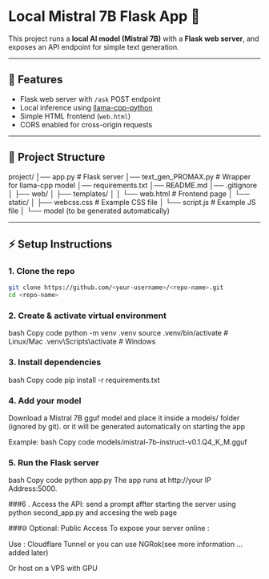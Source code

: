# Local Mistral 7B Flask App 🚀

This project runs a **local AI model (Mistral 7B)** with a **Flask web server**, and exposes an API endpoint for simple text generation.

---

## 🔧 Features
- Flask web server with `/ask` POST endpoint
- Local inference using [llama-cpp-python](https://github.com/abetlen/llama-cpp-python)
- Simple HTML frontend (`web.html`)
- CORS enabled for cross-origin requests

---

## 📂 Project Structure
project/
│── app.py                 # Flask server
│── text_gen_PROMAX.py     # Wrapper for llama-cpp model
│── requirements.txt
│── README.md
│── .gitignore
│
├── web/
│   ├── templates/
│   │   └── web.html       # Frontend page
│   └── static/
│       ├── webcss.css     # Example CSS file
│       └── script.js      # Example JS file
│
└── model (to be generated automatically)

---

## ⚡ Setup Instructions

### 1. Clone the repo
```bash
git clone https://github.com/<your-username>/<repo-name>.git
cd <repo-name>
```

### 2. Create & activate virtual environment
bash
Copy code
python -m venv .venv
source .venv/bin/activate   # Linux/Mac
.venv\Scripts\activate      # Windows

### 3. Install dependencies
bash
Copy code
pip install -r requirements.txt

### 4. Add your model
Download a Mistral 7B gguf model and place it inside a models/ folder (ignored by git).
or it will be generated automatically on starting the app

Example:
bash
Copy code
models/mistral-7b-instruct-v0.1.Q4_K_M.gguf

### 5. Run the Flask server
bash
Copy code
python app.py
The app runs at http://your IP Address:5000.

###6 . Access the API:
 send a prompt affter starting the server using python second_app.py and accesing the web page 

###🌐 Optional: Public Access
To expose your server online :

Use : Cloudflare Tunnel or you can use NGRok(see more information ... added later)

Or host on a VPS with GPU
